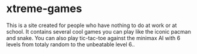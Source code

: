 # xtreme-games
This is a site created for people who have nothing to do at work or at school. It contains several cool games you can play like the iconic pacman and snake. You can also play tic-tac-toe against the minimax AI with 6 levels from totaly random to the unbeatable level 6.. 
